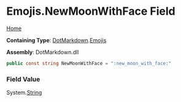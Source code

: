 # Emojis\.NewMoonWithFace Field

[Home](../../../README.md)

**Containing Type**: [DotMarkdown](../../README.md)\.[Emojis](../README.md)

**Assembly**: DotMarkdown\.dll

```csharp
public const string NewMoonWithFace = ":new_moon_with_face:"
```

### Field Value

System\.[String](https://docs.microsoft.com/en-us/dotnet/api/system.string)